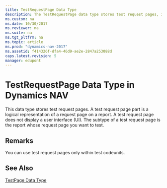 ```yaml
---
title: TestRequestPage Data Type
description: The TestRequestPage data type stores test request pages, it is a logical representation of a request page on a report that does not display a UI.
ms.custom: na
ms.date: 10/30/2017
ms.reviewer: na
ms.suite: na
ms.tgt_pltfrm: na
ms.topic: article
ms.prod: "dynamics-nav-2017"
ms.assetid: f414326f-dfa4-46d9-ae2e-2847a253088d
caps.latest.revision: 5
manager: edupont
---
```

# TestRequestPage Data Type in Dynamics NAV
This data type stores test request pages. A test request page part is a logical representation of a request page on a report. A test request page does not display a user interface \(UI\). The subtype of a test request page is the report whose request page you want to test.  
  
## Remarks  
 You can use test request pages only within test codeunits.  
  
## See Also  
 [TestPage Data Type](TestPage-Data-Type.md)